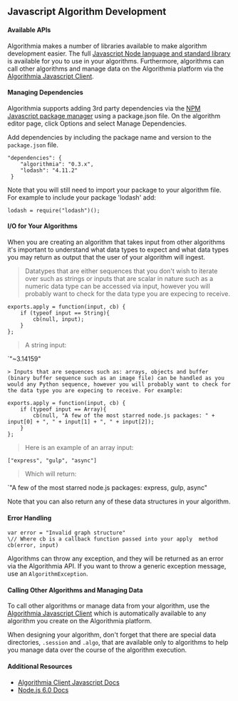 ## Javascript Algorithm Development

#### Available APIs

Algorithmia makes a number of libraries available to make algorithm development easier.
The full <a href="https://nodejs.org/api/">Javascript Node language and standard library</a>
is available for you to use in your algorithms. Furthermore, algorithms can call other algorithms and manage data on the Algorithmia platform
via the <a href="http://developers.algorithmia.com/clients/javascript/">Algorithmia Javascript Client</a>.

#### Managing Dependencies

Algorithmia supports adding 3rd party dependencies via the <a href="https://www.npmjs.com/">NPM Javascript package manager</a> using a package.json file. On the algorithm editor page, click Options and select Manage Dependencies.

Add dependencies by including the package name and version to the `package.json` file.

```
"dependencies": {
	"algorithmia": "0.3.x",
 	"lodash": "4.11.2"
 }
 ```

Note that you will still need to import your package to your algorithm file. For example to include your package 'lodash' add:

`lodash = require("lodash")();`

#### I/O for Your Algorithms

When you are creating an algorithm that takes input from other algorithms it's important to understand what data types to expect and what data types you may return as output that the user of your algorithm will ingest.

> Datatypes that are either sequences that you don't wish to iterate over such as strings or inputs that are scalar in nature such as a numeric data type can be accessed via input, however you will probably want to check for the data type you are expecing to receive.

```
exports.apply = function(input, cb) {
	if (typeof input == String){
    	cb(null, input);
    }
};
```

> A string input:

`"~3.14159"

```
> Inputs that are sequences such as: arrays, objects and buffer (binary buffer sequence such as an image file) can be handled as you would any Python sequence, however you will probably want to check for the data type you are expecing to receive. For example:

exports.apply = function(input, cb) {
	if (typeof input == Array){
	    cb(null, "A few of the most starred node.js packages: " + input[0] + ", " + input[1] + ", " + input[2]);
	}    
};
```

> Here is an example of an array input:

`["express", "gulp", "async"]`


> Which will return:

`"A few of the most starred node.js packages: express, gulp, async"

Note that you can also return any of these data structures in your algorithm.

#### Error Handling

```
var error = "Invalid graph structure"
\// Where cb is a callback function passed into your apply  method
cb(error, input)
```

Algorithms can throw any exception, and they will be returned as an error via the Algorithmia API. If you want to throw a generic exception message, use an `AlgorithmException`.

#### Calling Other Algorithms and Managing Data

To call other algorithms or manage data from your algorithm, use the [Algorithmia Javascript Client](#javascript-client) which is automatically available to any algorithm you create on the Algorithmia platform.

When designing your algorithm, don't forget that there are special data directories, `.session` and `.algo`, that are available only to algorithms to help you manage data over the course of the algorithm execution.

#### Additional Resources

* <a href="http://developers.algorithmia.com/clients/javascript/">Algorithmia Client Javascript Docs <i class="fa fa-external-link"></i></a>
* <a href="https://nodejs.org/api/">Node.js 6.0 Docs</a>


